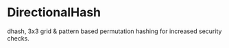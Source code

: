 # DirectionalHash
dhash, 3x3 grid &amp; pattern based permutation hashing for increased security checks.

